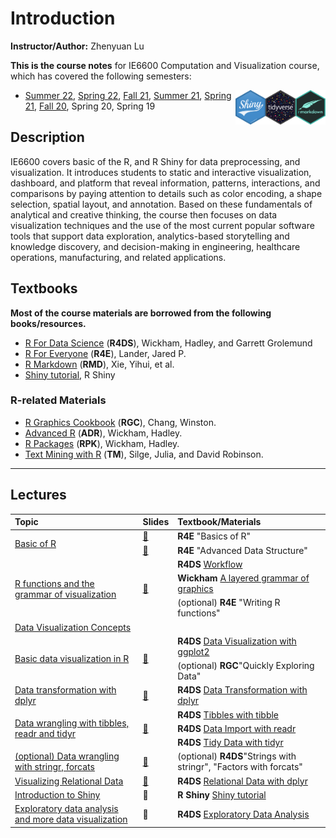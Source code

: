 # Introduction

**Instructor/Author:** Zhenyuan Lu

**This is the course notes** for IE6600 Computation and Visualization course, which has covered the following semesters:


<img src='https://raw.githubusercontent.com/rstudio/rmarkdown/main/man/figures/logo.png' align="right" height="55.5"/>
<img src='https://raw.githubusercontent.com/tidyverse/tidyverse/main/man/figures/logo.png' align="right" height="55.5"/>
<img src='https://raw.githubusercontent.com/rstudio/shiny/main/man/figures/logo.png' align="right" height="55.5"/>


- [Summer 22](https://zhenyuanlu.com/ie6600-bos-su22/), [Spring 22](https://zhenyuanlu.com/ie6600-sea-sp22/), [Fall 21](https://zhenyuanlu.com/ie6600-bos-fa21/), [Summer 21](https://zhenyuanlu.com/ie6600-bos-sm21/), [Spring 21](https://zhenyuanlu.com/ie6600-sea-sp21/), [Fall 20](https://zhenyuanlu.com/ie6600-bos-fa20/), Spring 20, Spring 19


## Description

IE6600 covers basic of the R, and R Shiny for data preprocessing, and visualization. It introduces students to static and interactive visualization, dashboard, and platform that reveal information, patterns, interactions, and comparisons by paying attention to details such as color encoding, a shape selection, spatial layout, and annotation. Based on these fundamentals of analytical and creative thinking, the course then focuses on data visualization techniques and the use of the most current popular software tools that support data exploration, analytics-based storytelling and knowledge discovery, and decision-making in engineering, healthcare operations, manufacturing, and related applications.



## Textbooks

**Most of the course materials are borrowed from the following books/resources.**

- [R For Data Science](https://r4ds.had.co.nz/) (**R4DS**), Wickham, Hadley, and Garrett Grolemund
- [R For Everyone](https://onesearch.library.northeastern.edu/permalink/f/365rt0/NEU_ALMA51284955070001401) (**R4E**), Lander, Jared P.
- [R Markdown](https://bookdown.org/yihui/rmarkdown/) (**RMD**), Xie, Yihui, et al.
- [Shiny tutorial](https://shiny.rstudio.com/tutorial/), R Shiny

### R-related Materials

- [R Graphics Cookbook](https://r-graphics.org/) (**RGC**), Chang, Winston.
- [Advanced R](http://adv-r.had.co.nz/) (**ADR**), Wickham, Hadley.
- [R Packages](http://r-pkgs.had.co.nz/) (**RPK**), Wickham, Hadley.
- [Text Mining with R](https://www.tidytextmining.com/) (**TM**), Silge, Julia, and David Robinson.

***

## Lectures


<table>
<!-- =============================== HEADER ================================ -->
  <thead>
    <tr>
      <th align="left">Topic</th>
      <th align="left">Slides</th>
      <th align="left">Textbook/Materials</th>
    </tr>
  </thead>
  <tbody>
<!-- =============================== Topic 1 ================================ -->
    <tr>
      <td rowspan="2"><a href="t1_basicR.md">Basic of R</a></td>
      <td rowspan="1">
        <a href="https://zhenyuanlu.com/slides/t02BasicR.pdf">📑</a>
      </td>
      <td rowspan="1">
        <b>R4E</b> "Basics of R"
      </td>
    </tr>
    <tr>
      <td><a href="https://zhenyuanlu.com/slides/t02IntroR.pdf">📑</a></td>
      <td><b>R4E</b> "Advanced Data Structure"</td>
    </tr>
<!-- =============================== Topic 2 ================================ -->
    <tr>
      <td rowspan="3"><a href="t1_basicR.md">R functions and the grammar of visualization</a></td>
      <td rowspan="3"><a href="https://zhenyuanlu.com/slides/t03RGrammar.pdf">📑</a></td>
      <td rowspan="1">
        <b>R4DS</b> <a href="https://r4ds.had.co.nz/workflow-basics.html">Workflow</a>
      </td>
    </tr>
    <tr>
      <td>
        <b>Wickham</b> <a href="https://vita.had.co.nz/papers/layered-grammar.pdf">A layered grammar of graphics</a>
      </td>
    </tr>
    <tr>
      <td>
        (optional) <b>R4E</b> "Writing R functions"
      </td>
    </tr>
<!-- =============================== Topic 3 ================================ -->
    <tr>
      <td><a href="t1_basicR.md">Data Visualization Concepts</a></td>
      <td rowspan="1"></td>
      <td rowspan="1">
      </td>
    </tr>
<!-- =============================== Topic 4 ================================ -->
    <tr>
      <td rowspan="2"><a href="t1_basicR.md">Basic data visualization in R</a></td>
      <td rowspan="2"><a href="https://zhenyuanlu.com/slides/t05DataViz.pdf">📑</a></td>
      <td rowspan="1">
        <b>R4DS</b> <a href="https://r4ds.had.co.nz/workflow-basics.html">Data Visualization with ggplot2</a>
      </td>
    </tr>
    <tr>
      <td>
        (optional) <b>RGC</b>"Quickly Exploring Data"
      </td>
    </tr>
<!-- =============================== Topic 5 ================================ -->
    <tr>
      <td><a href="t1_basicR.md">	Data transformation with dplyr</a></td>
      <td rowspan="1"><a href="https://zhenyuanlu.com/slides/t06DataTrans.pdf"> 📑</a></td>
      <td rowspan="1">
        <b>R4DS</b> <a href="https://r4ds.had.co.nz/transform.html">Data Transformation with dplyr</a>
      </td>
    </tr>
<!-- =============================== Topic 6 ================================ -->
    <tr>
      <td rowspan="3"><a href="t1_basicR.md">Data wrangling with tibbles, readr and tidyr</a></td>
      <td rowspan="3"><a href="https://zhenyuanlu.com/slides/t07DataWrg_trt.pdf"> 📑</a></td>
      <td rowspan="1">
        <b>R4DS</b> <a href="https://r4ds.had.co.nz/tibbles.html">Tibbles with tibble</a>
      </td>
    </tr>
    <tr>
      <td>
        <b>R4DS</b> <a href="https://r4ds.had.co.nz/data-import.html">Data Import with readr</a>
      </td>
    </tr>
    <tr>
      <td>
        <b>R4DS</b> <a href="https://r4ds.had.co.nz/tidy-data.html">Tidy Data with tidyr</a>
      </td>
    </tr>
<!-- =============================== Topic 7 ================================ -->
    <tr>
      <td rowspan="1"><a href="t1_basicR.md">(optional) Data wrangling with stringr, forcats</a></td>
      <td rowspan="1"><a href="https://zhenyuanlu.com/slides/t07DataWrg_sf.pdf"> 📑</a></td>
      <td rowspan="1">
        (optional) <b>R4DS</b>"Strings with stringr", "Factors with forcats"
      </td>
    </tr>
<!-- =============================== Topic 8 ================================ -->
    <tr>
      <td><a href="t1_basicR.md">Visualizing Relational Data</a></td>
      <td rowspan="1"><a href="https://zhenyuanlu.com/slides/t08RelationalData.pdf"> 📑</a></td>
      <td rowspan="1">
        <b>R4DS</b> <a href="https://r4ds.had.co.nz/relational-data.html">Relational Data with dplyr</a>
      </td>
    </tr>
<!-- =============================== Topic 9 ================================ -->
    <tr>
      <td><a href="t1_basicR.md">Introduction to Shiny</a></td>
      <td rowspan="1">📑</td>
      <td rowspan="1">
        <b>R Shiny</b> <a href="https://shiny.rstudio.com/tutorial/">Shiny tutorial</a>
      </td>
    </tr>
<!-- =============================== Topic 10 ================================ -->
    <tr>
      <td><a href="t1_basicR.md">Exploratory data analysis and more data visualization</a></td>
      <td rowspan="1">📑</td>
      <td rowspan="1">
        <b>R4DS </b> <a href="https://r4ds.had.co.nz/exploratory-data-analysis.html">Exploratory Data Analysis</a>
      </td>
    </tr>
  </tbody>
</table>
